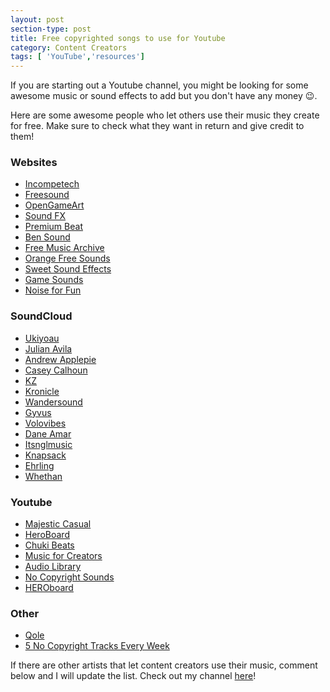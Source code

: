 ```yaml
---
layout: post
section-type: post
title: Free copyrighted songs to use for Youtube
category: Content Creators
tags: [ 'YouTube','resources']
---
```


If you are starting out a Youtube channel, you might be looking for some awesome music or sound effects to add but you don't have any money :wink:.

Here are some awesome people who let others use their music they create for free. Make sure to check what they want in return and give credit to them!

### Websites

- [Incompetech](http://incompetech.com)
- [Freesound](http://freesound.org)
- [OpenGameArt](http://opengameart.org/art-search-advanced?keys=&title=&field_art_tags_tid_op=and&field_art_tags_tid=&name=&field_art_type_tid%5B%5D=12&field_art_licenses_tid%5B%5D=2&field_art_licenses_tid%5B%5D=4&sort_by=count&sort_order=DESC&items_per_page=24&Collection=)
- [Sound FX](http://sweetsoundeffects.com)
- [Premium Beat](http://www.premiumbeat.com/blog/epic-free-sound-effects-for-film-video-trailers/)
- [Ben Sound](http://www.bensound.com)
- [Free Music Archive](http://freemusicarchive.org)
- [Orange Free Sounds](http://www.orangefreesounds.com/)
- [Sweet Sound Effects](http://sweetsoundeffects.com)
- [Game Sounds](https://gamesounds.xyz)
- [Noise for Fun](http://www.noiseforfun.com)

### SoundCloud

- [Ukiyoau](https://soundcloud.com/ukiyoau)
- [Julian Avila](https://soundcloud.com/julian_avila)
- [Andrew Applepie](https://soundcloud.com/andrewapplepie)
- [Casey Calhoun](https://soundcloud.com/CaseyCalhounBeats)
- [KZ](https://soundcloud.com/kzchillmode)
- [Kronicle](https://soundcloud.com/the-chemist-10)
- [Wandersound](https://soundcloud.com/wandersoundradio)
- [Gyvus](https://soundcloud.com/gyvus)
- [Volovibes](https://soundcloud.com/volovibes)
- [Dane Amar](https://soundcloud.com/dane-amar/)
- [Itsnglmusic](https://soundcloud.com/itsnglmusic)
- [Knapsack](https://soundcloud.com/bringyourknapsack)
- [Ehrling](https://soundcloud.com/ehrling)
- [Whethan](https://soundcloud.com/whethan)

### Youtube
- [Majestic Casual](https://www.youtube.com/playlist?list=PLGznEl712WekDoVkJ7KHElMXpbltvjXYJ)
- [HeroBoard](https://www.youtube.com/user/HEROboard/featured)
- [Chuki Beats](https://www.youtube.com/user/CHUKImusic/playlists)
- [Music for Creators](https://www.youtube.com/channel/UCfwXVYfPFiMlzadS4ow80GA)
- [Audio Library](https://youtu.be/Ssvu2yncgWU)
- [No Copyright Sounds](https://www.youtube.com/user/NoCopyrightSounds/videos)
- [HEROboard](https://www.youtube.com/user/HEROboard)


### Other
- [Qole](https://qole.bandcamp.com/track/velvet-cake)
- [5 No Copyright Tracks Every Week](https://no-lick.com)

If there are other artists that let content creators use their music, comment below and I will update the list.
Check out my channel [here](http://bit.ly/itsabhinaya)!